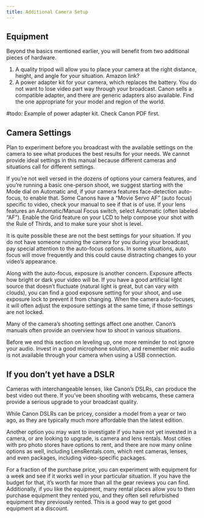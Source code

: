 ```yaml
---
title: Additional Camera Setup
---
```


## Equipment

Beyond the basics mentioned earlier, you will benefit from two additional pieces of hardware. 

1. A quality tripod will allow you to place your camera at the right distance, height, and angle for your situation.  Amazon link?
2. A power adapter kit for your camera, which replaces the battery. You do not want to 
lose video part way through your broadcast. Canon sells a compatible adapter, and there are generic adapters also available. Find the one appropriate for your model and region of the world.

#todo: Example of power adapter kit. Check Canon PDF first.

## Camera Settings

Plan to experiment before you broadcast with the available settings on the camera to see what produces the best results for your needs. We cannot provide ideal settings in this manual because different cameras and situations call for different settings.

If you’re not well versed in the dozens of options your camera features, and you’re running a basic one-person shoot, we suggest starting with the Mode dial on Automatic and, if your camera features face-detection auto-focus, to enable that. Some Canons have a “Movie Servo AF” (auto focus) specific to video, check your manual to see if that is of use. If your lens features an Automatic/Manual Focus switch, select Automatic (often labeled “AF”). Enable the Grid feature on your LCD to help compose your shot with the Rule of Thirds, and to make sure your shot is level.

It is quite possible these are not the best settings for your situation. If you do not have someone running the camera for you during your broadcast, pay special attention to the auto-focus options. In some situations, auto focus will move frequently and this could cause distracting changes to your video’s appearance.

Along with the auto-focus, exposure is another concern. Exposure affects how bright or dark your video will be. If you have a good artificial light source that doesn’t fluctuate (natural light is great, but can vary with clouds), you can find a good exposure setting for your shoot, and use exposure lock to prevent it from changing. When the camera auto-focuses, it will often adjust the exposure settings at the same time, if those settings are not locked.

Many of the camera’s shooting settings affect one another. Canon’s manuals often provide an overview how to shoot in various situations.

Before we end this section on leveling up, one more reminder to not ignore your audio. Invest in a good microphone solution, and remember mic audio is not available through your camera when using a USB connection.

## If you don’t yet have a DSLR

Cameras with interchangeable lenses, like Canon’s DSLRs, can produce the best video out there. If you’ve been shooting with webcams, these camera provide a serious upgrade to your broadcast quality.

While Canon DSLRs can be pricey, consider a model from a year or two ago, as they are typically  much more affordable than the latest edition.

Another option you may want to investigate if you have not yet invested in a camera, or are looking to upgrade, is camera and lens rentals. Most cities with pro photo stores have options to rent, and there are now many online options as well, including LensRentals.com, which rent cameras, lenses, and even packages, including video-specific packages.

For a fraction of the purchase price, you can experiment with equipment for a week and see if it works well in your particular situation. If you have the budget for that, it’s worth far more than all the gear reviews you can find. Additionally, if you like the equipment, many rental places allow you to then purchase equipment they rented you, and they often sell refurbished equipment they previously rented. This is a good way to get good equipment at a discount.